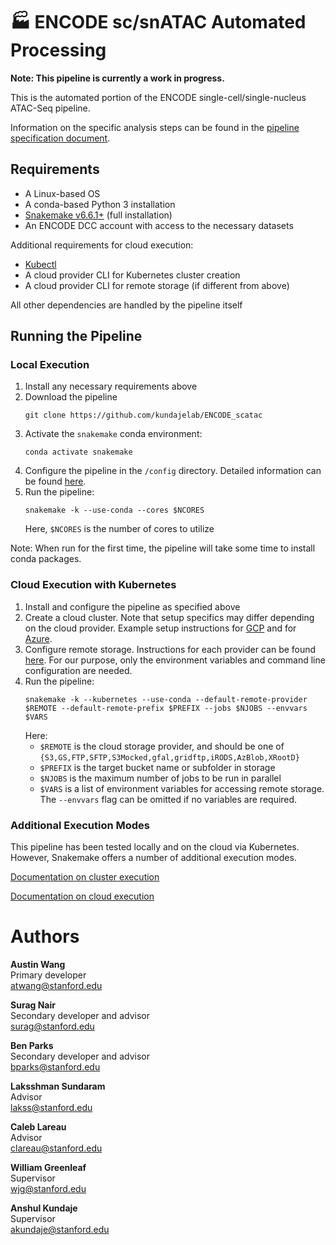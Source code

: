 # 🏭 ENCODE sc/snATAC Automated Processing

**Note: This pipeline is currently a work in progress.**

This is the automated portion of the ENCODE single-cell/single-nucleus ATAC-Seq pipeline.

Information on the specific analysis steps can be found in the [pipeline specification document](https://docs.google.com/document/u/2/d/e/2PACX-1vTlgtT4WeXbvRicybUHXnhZs8RKyB4EkTbcWooQ6qBxxQ_zIHpFEVHy38D5lC_s8_YDGfUTsyomJcs3/pub).

## Requirements

- A Linux-based OS
- A conda-based Python 3 installation
- [Snakemake v6.6.1+](https://snakemake.readthedocs.io/en/stable/getting_started/installation.html) (full installation)
- An ENCODE DCC account with access to the necessary datasets

Additional requirements for cloud execution:
- [Kubectl](https://kubernetes.io/docs/tasks/tools/install-kubectl-linux/)
- A cloud provider CLI for Kubernetes cluster creation
- A cloud provider CLI for remote storage (if different from above)

All other dependencies are handled by the pipeline itself

## Running the Pipeline

### Local Execution

1. Install any necessary requirements above
2. Download the pipeline
    ```
    git clone https://github.com/kundajelab/ENCODE_scatac
    ```
3. Activate the `snakemake` conda environment:
    ```
    conda activate snakemake
    ```
4. Configure the pipeline in the `/config` directory. Detailed information can be found [here](config/README.md).
5. Run the pipeline:
    ```
    snakemake -k --use-conda --cores $NCORES 
    ```
    Here, `$NCORES` is the number of cores to utilize

Note: When run for the first time, the pipeline will take some time to install conda packages. 

### Cloud Execution with Kubernetes

1. Install and configure the pipeline as specified above
2. Create a cloud cluster. Note that setup specifics may differ depending on the cloud provider. Example setup instructions for [GCP](https://snakemake.readthedocs.io/en/stable/executing/cloud.html#setup-kubernetes-on-google-cloud-engine) and for [Azure](https://snakemake.readthedocs.io/en/stable/executor_tutorial/azure_aks.html#create-an-auto-scaling-kubernetes-cluster).
3. Configure remote storage. Instructions for each provider can be found [here](https://snakemake.readthedocs.io/en/stable/snakefiles/remote_files.html). For our purpose, only the environment variables and command line configuration are needed.
4. Run the pipeline:
    ```
    snakemake -k --kubernetes --use-conda --default-remote-provider $REMOTE --default-remote-prefix $PREFIX --jobs $NJOBS --envvars $VARS
    ```
    Here:
    - `$REMOTE` is the cloud storage provider, and should be one of `{S3,GS,FTP,SFTP,S3Mocked,gfal,gridftp,iRODS,AzBlob,XRootD}`
    - `$PREFIX` is the target bucket name or subfolder in storage
    - `$NJOBS` is the maximum number of jobs to be run in parallel
    - `$VARS` is a list of environment variables for accessing remote storage. The `--envvars` flag can be omitted if no variables are required.

### Additional Execution Modes

This pipeline has been tested locally and on the cloud via Kubernetes. However, Snakemake offers a number of additional execution modes.

[Documentation on cluster execution](https://snakemake.readthedocs.io/en/stable/executing/cluster.html)

[Documentation on cloud execution](https://snakemake.readthedocs.io/en/stable/executing/cloud.html)

# Authors

**Austin Wang**  
Primary developer  
atwang@stanford.edu

**Surag Nair**  
Secondary developer and advisor  
surag@stanford.edu

**Ben Parks**  
Secondary developer and advisor  
bparks@stanford.edu

**Laksshman Sundaram**  
Advisor  
lakss@stanford.edu

**Caleb Lareau**  
Advisor  
clareau@stanford.edu

**William Greenleaf**  
Supervisor  
wjg@stanford.edu

**Anshul Kundaje**  
Supervisor  
akundaje@stanford.edu